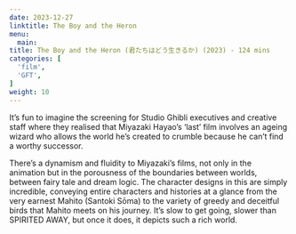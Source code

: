```yaml
---
date: 2023-12-27
linktitle: The Boy and the Heron
menu:
  main:
title: The Boy and the Heron (君たちはどう生きるか) (2023) - 124 mins
categories: [
  'film',
  'GFT',
]
weight: 10
---
```


It’s fun to imagine the screening for Studio Ghibli executives and creative staff where they realised that Miyazaki Hayao’s ‘last’ film involves an ageing wizard who allows the world he’s created to crumble because he can’t find a worthy successor. 

There’s a dynamism and fluidity to Miyazaki’s films, not only in the animation but in the porousness of the boundaries between worlds, between fairy tale and dream logic. The character designs in this are simply incredible, conveying entire characters and histories at a glance from the very earnest Mahito (Santoki Sōma) to the variety of greedy and deceitful birds that Mahito meets on his journey. It’s slow to get going, slower than SPIRITED AWAY, but once it does, it depicts such a rich world.

